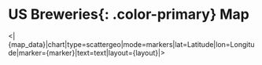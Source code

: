 # **US Breweries**{: .color-primary} Map

<|{map_data}|chart|type=scattergeo|mode=markers|lat=Latitude|lon=Longitude|marker={marker}|text=text|layout={layout}|>
